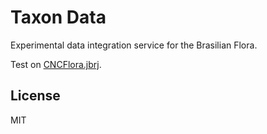 # Taxon Data

Experimental data integration service for the Brasilian Flora.

Test on [CNCFlora.jbrj](http://cncflora.jbrj.gov.br/flora).

## License

MIT

